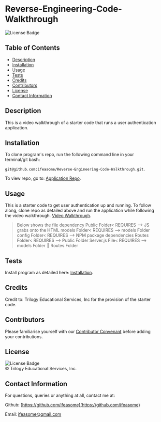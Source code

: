 # Reverse-Engineering-Code-Walkthrough
![License Badge](https://img.shields.io/badge/license-MIT-blue.svg) </br>


## Table of Contents 
* [Description](#Descritpion)
* [Installation](#Installation)
* [Usage](#Usage)
* [Tests](#Tests)
* [Credits](#Credits)
* [Contributors](#Contributors)
* [License](#License)
* [Contact Information](#ContactInfo)


## Description
This is a video walkthrough of a starter code that runs a user authentication application. 


## Installation 
To clone program's repo, run the following command line in your terminal/git bash: 

`git@github.com:ifeasome/Reverse-Engineering-Code-Walkthrough.git`. 

To view repo, go to: [Application Repo](https://github.com/ifeasome/Reverse-Engineering-Code-Walkthrough).


## Usage 
This is a starter code to get user authentication up and running. To follow along, clone repo as detailed above and run the application while following the video walkthrough. 
[Video Walkthrough](https://youtu.be/Ymj57dp-ZRw). 

> Below shows the file dependency
>Public Folder< REQUIRES --> JS grabs onto the HTML
>models Folder< REQUIRES --> models Folder
>config Folder< REQUIRES  --> NPM package dependencies
>Routes Folder< REQUIRES --> Public Folder
>Server.js File< REQUIRES --> models Folder || Routes Folder


## Tests 
Install program as detailed here: [Installation](#Installation). 



## Credits 
Credit to: Trilogy Educational Services, Inc for the provision of the starter code.

 


## Contributors 
 Please familiarise yourself with our [Contributor Convenant](./code_of_conduct.md) before adding your contributions. 


## License

![License Badge](https://img.shields.io/badge/license-MIT-blue.svg) 
</br>
© Trilogy Educational Services, Inc.


## Contact Information 
For questions, queries or anything at all, contact me at: 

Github: [https://github.com/ifeasome](https://github.com/ifeasome) 

Email: [ifeasome@gmail.com](ifeasome@gmail.com)

